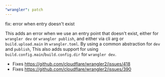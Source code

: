 ```yaml
---
"wrangler": patch
---
```


fix: error when entry doesn't exist

This adds an error when we use an entry point that doesn't exist, either for `wrangler dev` or `wrangler publish`, and either via cli arg or `build.upload.main` in `wrangler.toml`. By using a common abstraction for `dev` and `publish`, This also adds support for using `build.config.main`/`build.config.dir` for `wrangler dev`.

- Fixes https://github.com/cloudflare/wrangler2/issues/418
- Fixes https://github.com/cloudflare/wrangler2/issues/390
